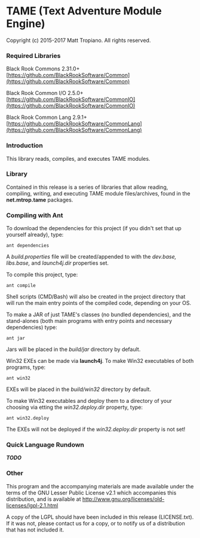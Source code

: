 # TAME (Text Adventure Module Engine)

Copyright (c) 2015-2017 Matt Tropiano. All rights reserved.  

### Required Libraries

Black Rook Commons 2.31.0+  
[https://github.com/BlackRookSoftware/Common](https://github.com/BlackRookSoftware/Common)

Black Rook Common I/O 2.5.0+  
[https://github.com/BlackRookSoftware/CommonIO](https://github.com/BlackRookSoftware/CommonIO)

Black Rook Common Lang 2.9.1+  
[https://github.com/BlackRookSoftware/CommonLang](https://github.com/BlackRookSoftware/CommonLang)

### Introduction

This library reads, compiles, and executes TAME modules.

### Library

Contained in this release is a series of libraries that allow reading, compiling,
writing, and executing TAME module files/archives, found in the **net.mtrop.tame**
packages.

### Compiling with Ant

To download the dependencies for this project (if you didn't set that up yourself already), type:

	ant dependencies

A *build.properties* file will be created/appended to with the *dev.base, libs.base,* 
and *launch4j.dir* properties set.
	
To compile this project, type:

	ant compile

Shell scripts (CMD/Bash) will also be created in the project directory that will run the main
entry points of the compiled code, depending on your OS.
	
To make a JAR of just TAME's classes (no bundled dependencies), and the stand-alones (both main programs
with entry points and necessary dependencies) type:

	ant jar

Jars will be placed in the *build/jar* directory by default.

Win32 EXEs can be made via **launch4j**. To make Win32 executables of both programs, type:

	ant win32

EXEs will be placed in the *build/win32* directory by default.
	
To make Win32 executables and deploy them to a directory of your choosing via 
etting the *win32.deploy.dir* property, type:

	ant win32.deploy

The EXEs will not be deployed if the *win32.deploy.dir* property is not set!

### Quick Language Rundown

***TODO***

### Other

This program and the accompanying materials
are made available under the terms of the GNU Lesser Public License v2.1
which accompanies this distribution, and is available at
http://www.gnu.org/licenses/old-licenses/lgpl-2.1.html

A copy of the LGPL should have been included in this release (LICENSE.txt).
If it was not, please contact us for a copy, or to notify us of a distribution
that has not included it. 
